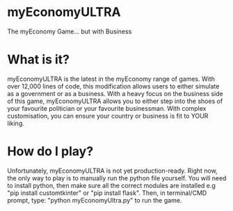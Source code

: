 # myEconomyULTRA
The myEconomy Game... but with Business
# What is it?
myEconomyULTRA is the latest in the myEconomy range of games. With over 12,000 lines of code, this modification allows users to either simulate as a government or as a business. With a heavy focus on the business side of this game, myEconomyULTRA allows you to either step into the shoes of your favourite politician or your favourite businessman. With complex customisation, you can ensure your country or business is fit to YOUR liking.
# How do I play?
Unfortunately, myEconomyULTRA is not yet production-ready. Right now, the only way to play is to manually run the python file yourself. You will need to install python, then make sure all the correct modules are installed e.g "pip install customtkinter" or "pip install flask". Then, in terminal/CMD prompt, type: "python myEconomyUltra.py" to run the game.
